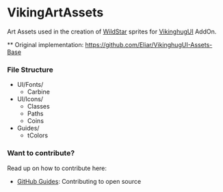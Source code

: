 # VikingArtAssets

Art Assets used in the creation of [WildStar](http://www.wildstar-online.com) sprites for [VikinghugUI](http://www.vikinghug.com) AddOn.

** Original implementation: https://github.com/Eliar/VikinghugUI-Assets-Base

### File Structure

* UI/Fonts/
    - Carbine
* UI/Icons/
    - Classes
    - Paths
    - Coins
* Guides/
    - tColors

### Want to contribute?

Read up on how to contribute here:

* [GitHub Guides](https://guides.github.com/activities/contributing-to-open-source/): Contributing to open source
